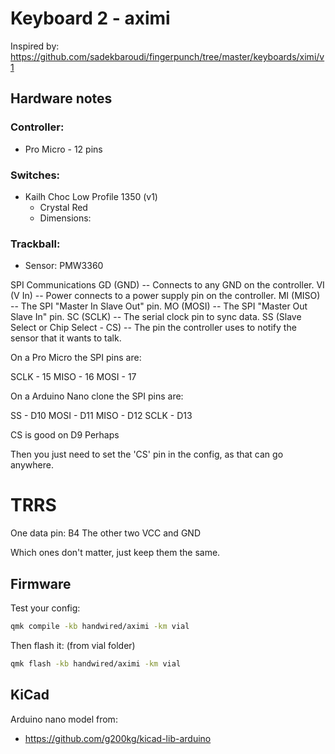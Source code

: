 # Keyboard 2 - aximi

Inspired by: https://github.com/sadekbaroudi/fingerpunch/tree/master/keyboards/ximi/v1

## Hardware notes

### Controller:

- Pro Micro - 12 pins

### Switches:

- Kailh Choc Low Profile 1350 (v1)
  - Crystal Red
  - Dimensions:

### Trackball:

- Sensor: PMW3360

SPI Communications
GD (GND) -- Connects to any GND on the controller.
VI (V In) -- Power connects to a power supply pin on the controller.
MI (MISO) -- The SPI "Master In Slave Out" pin.
MO (MOSI) -- The SPI "Master Out Slave In" pin.
SC (SCLK) -- The serial clock pin to sync data.
SS (Slave Select or Chip Select - CS) -- The pin the controller uses to notify the sensor that it wants to talk.

On a Pro Micro the SPI pins are:

SCLK - 15
MISO - 16
MOSI - 17

On a Arduino Nano clone the SPI pins are:

SS - D10
MOSI - D11
MISO - D12
SCLK - D13

CS is good on D9 Perhaps

Then you just need to set the 'CS' pin in the config, as that can go anywhere.

# TRRS

One data pin: B4
The other two VCC and GND

Which ones don't matter, just keep them the same.

## Firmware

Test your config:

```sh
qmk compile -kb handwired/aximi -km vial
```

Then flash it: (from vial folder)

```sh
qmk flash -kb handwired/aximi -km vial
```

## KiCad

Arduino nano model from:

- https://github.com/g200kg/kicad-lib-arduino
